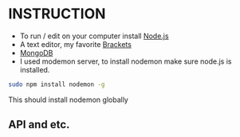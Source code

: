 # INSTRUCTION

- To run / edit on your computer install [Node.js](https://nodejs.org) 
- A text editor, my favorite [Brackets](http://brackets.io/)
- [MongoDB](https://www.mongodb.com/)
- I used modemon server, to install nodemon make sure node.js is installed. 
```bash
sudo npm install nodemon -g
```
This should install nodemon globally

## API and etc.

